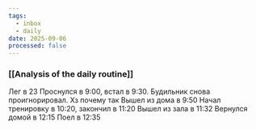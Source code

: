 ```yaml
---
tags:
  - inbox
  - daily
date: 2025-09-06
processed: false
---
```

### [[Analysis of the daily routine]]

Лег в 23
Проснулся в 9:00, встал в 9:30. Будильник снова проигнорировал. Хз почему так
Вышел из дома в 9:50
Начал тренировку в 10:20, закончил в 11:20
Вышел из зала в 11:32
Вернулся домой в 12:15
Поел в 12:35

